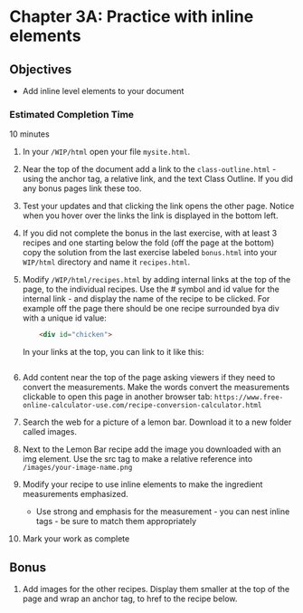 # Chapter 3A: Practice with inline elements

## Objectives
* Add inline level elements to your document

### Estimated Completion Time 
10 minutes
 


1. In your `/WIP/html` open your file `mysite.html`.

1. Near the top of the document add a link to the 
 `class-outline.html` - using the anchor tag, a relative link, and the text Class Outline. If you did any bonus pages link these too.

1. Test your updates and that clicking the link opens the other page. Notice when you hover over the links the link is displayed in the bottom left.
 
 1. If you did not complete the bonus in the last exercise, with at least 3 recipes and one starting below the fold (off the page at the bottom) copy the solution from the last exercise labeled `bonus.html` into your `WIP/html` directory and name it `recipes.html`.

 1. Modify `/WIP/html/recipes.html` by adding internal links at the top of the page, to the individual recipes. Use the # symbol and id value for the internal link - and display the name of the recipe to be clicked. 
    For example off the page there should be one recipe surrounded bya div with a unique id value:
    ```html
        <div id="chicken">
    ```

    In your links at the top, you can link to it like this:
    ```html

    ```

1. Add content near the top of the page asking viewers if they need to convert the measurements. Make the words convert the measurements clickable to open this page in another browser tab: `https://www.free-online-calculator-use.com/recipe-conversion-calculator.html`

1. Search the web for a picture of a lemon bar. Download it to a new folder called images.

1. Next to the Lemon Bar recipe add the image you downloaded with an img element.  Use the src tag to make a relative reference into `/images/your-image-name.png`

1. Modify your recipe to use inline elements to make the ingredient measurements emphasized.
    * Use strong and emphasis for the measurement - you can nest inline tags - be sure to match them appropriately

1. Mark your work as complete

## Bonus

1. Add images for the other recipes. Display them smaller at the top of the page and wrap an anchor tag, to href to the recipe below. 